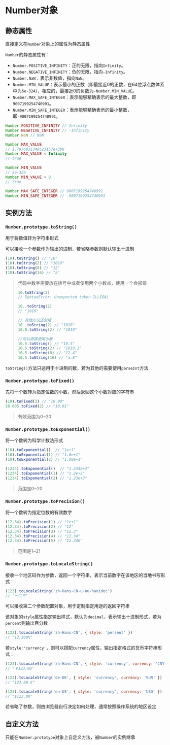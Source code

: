 # Number对象

## 静态属性

直接定义在`Number`对象上的属性为静态属性

`Number`的静态属性有：

- `Number.POSITIVE_INFINITY`：正的无限，指向`Infinity`。
- `Number.NEGATIVE_INFINITY`：负的无限，指向`-Infinity`。
- `Number.NaN`：表示非数值，指向`NaN`。
- `Number.MIN_VALUE`：表示最小的正数（即最接近0的正数，在64位浮点数体系中为`5e-324`），相应的，最接近0的负数为`-Number.MIN_VALUE`。
- `Number.MAX_SAFE_INTEGER`：表示能够精确表示的最大整数，即`9007199254740991`。
- `Number.MIN_SAFE_INTEGER`：表示能够精确表示的最小整数，即`-9007199254740991`。

```javascript
Number.POSITIVE_INFINITY // Infinity
Number.NEGATIVE_INFINITY // -Infinity
Number.NaN // NaN

Number.MAX_VALUE
// 1.7976931348623157e+308
Number.MAX_VALUE < Infinity
// true

Number.MIN_VALUE
// 5e-324
Number.MIN_VALUE > 0
// true

Number.MAX_SAFE_INTEGER // 9007199254740991
Number.MIN_SAFE_INTEGER // -9007199254740991
```

## 实例方法

### `Number.prototype.toString()`

用于将数值转为字符串形式

可以接收一个参数作为输出的进制，若省略参数则默认输出十进制

```javascript
(10).toString() // "10"
(10).toString(2) // "1010"
(10).toString(8) // "12"
(10).toString(16) // "a"
```

> 代码中数字需要放在括号中或者使用两个小数点，使用一个会报错
>
> ```javascript
> 10.toString(2)
> // SyntaxError: Unexpected token ILLEGAL
> 
> 10..toString(2)
> // "1010"
> 
> // 其他方法还包括
> 10 .toString(2) // "1010"
> 10.0.toString(2) // "1010"
> 
> //可以直接使用小数
> 10.5.toString() // "10.5"
> 10.5.toString(2) // "1010.1"
> 10.5.toString(8) // "12.4"
> 10.5.toString(16) // "a.8"
> ```

`toString()`方法只适用于十进制的数，若为其他的需要使用`parseInt`方法

### `Number.prototype.toFixed()`

先将一个数转为指定位数的小数，然后返回这个小数对应的字符串

```javascript
(10).toFixed(2) // "10.00"
10.005.toFixed(2) // "10.01"
```

> 有效范围为0~20

### `Number.prototype.toExponential()`

将一个数转为科学计数法形式

```javascript
(10).toExponential()  // "1e+1"
(10).toExponential(1) // "1.0e+1"
(10).toExponential(2) // "1.00e+1"

(1234).toExponential()  // "1.234e+3"
(1234).toExponential(1) // "1.2e+3"
(1234).toExponential(2) // "1.23e+3"
```

> 范围是0~20

### `Number.prototype.toPrecision()`

将一个数转为指定位数的有效数字

```javascript
(12.34).toPrecision(1) // "1e+1"
(12.34).toPrecision(2) // "12"
(12.34).toPrecision(3) // "12.3"
(12.34).toPrecision(4) // "12.34"
(12.34).toPrecision(5) // "12.340"
```

> 范围是1~21

### `Number.prototype.toLocaleString()`

接收一个地区码作为参数，返回一个字符串，表示当前数字在该地区的当地书写形式：

```javascript
(123).toLocaleString('zh-Hans-CN-u-nu-hanidec')
// "一二三"
```

可以接收第二个参数配置对象，用于定制指定用途的返回字符串

该对象的`style`属性指定输出样式，默认为`decimal`，表示输出十进制形式，若为`percent`则输出百分数

```javascript
(123).toLocaleString('zh-Hans-CN', { style: 'persent' })
// "12,300%"
```

若`style:'currency'`，则可以搭配`currency`属性，输出指定格式的货币字符串形式：

```javascript
(123).toLocaleString('zh-Hans-CN', { style: 'currency', currency: 'CNY' })
// "￥123.00"

(123).toLocaleString('de-DE', { style: 'currency', currency: 'EUR' })
// "123,00 €"

(123).toLocaleString('en-US', { style: 'currency', currency: 'USD' })
// "$123.00"
```

若省略了参数，则由浏览器自行决定如何处理，通常按照操作系统的地区设定

## 自定义方法

只能在`Number.prototype`对象上自定义方法，被`Number`的实例继承


